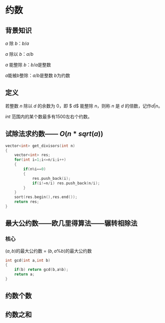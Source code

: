 # 约数



## 背景知识

$a$ 除 $b$：$b/a$

$a$ 除以 $b$：$a/b$

$a$ 能整除 $b$：$b/a$是整数

$a$能被$b$整除：$a/b$是整数 $b$为约数 

## 定义

若整数 $n$ 除以 $d$ 的余数为 $0$，即 $ d$ 能整除 $n$，则称 $n$ 是 $d$ 的倍数，记作$d | n$。

$int$ 范围内的某个数最多有1500左右个约数。

## 试除法求约数—— $O(n*sqrt(a))$

```c++
vector<int> get_divisors(int n)
{
    vector<int> res;
    for(int i=1;i<=n/i;i++)
    {
        if(n%i==0)
        {
            res.push_back(i);
            if(i!=n/i) res.push_back(n/i);
        }
    }
    sort(res.begin(),res.end());
    return res;
}
```

## 最大公约数——欧几里得算法——辗转相除法

### 核心

$(a,b)$的最大公约数 $=$ $(b,a$%$b)$的最大公约数

```c++
int gcd(int a,int b)
{
    if(b) return gcd(b,a%b);
    return a;
}
```

## 约数个数



## 约数之和